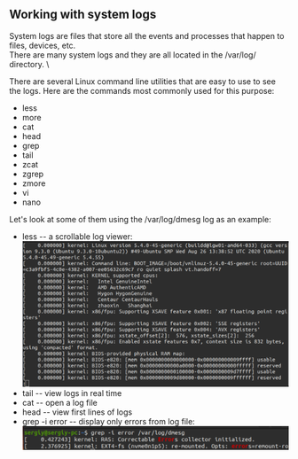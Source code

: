 ## Working with system logs
System logs are files that store all the events and processes that happen to files, devices, etc. \
There are many system logs and they are all located in the /var/log/ directory. \

There are several Linux command line utilities that are easy to use to see the logs. Here are the commands most commonly used for this purpose:
- less
- more
- cat
- head
- grep
- tail
- zcat
- zgrep
- zmore
- vi
- nano

Let's look at some of them using the /var/log/dmesg log as an example:
- less -- a scrollable log viewer: \
  <img src="../images/log1.png" alt="log1" width="500"/>
- tail -- view logs in real time
- cat -- open a log file
- head -- view first lines of logs
- grep -i error -- display only errors from log file: \
  <img src="../images/log2.png" alt="log2" width="500"/>
